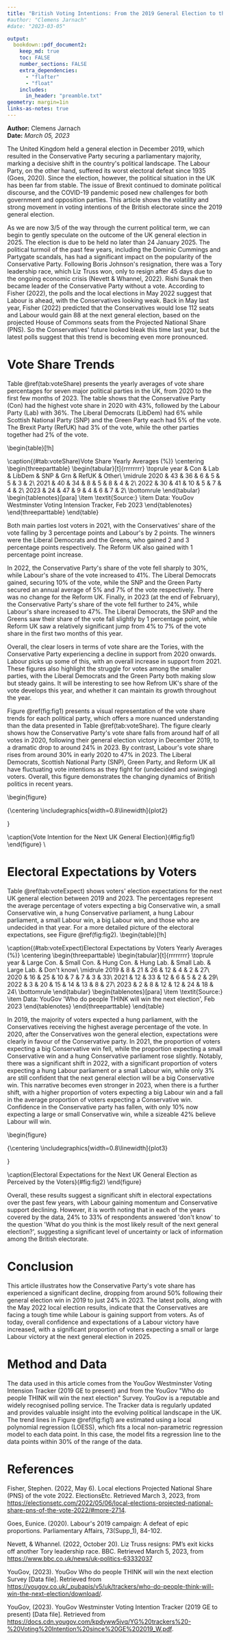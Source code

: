 ```yaml
---
title: "British Voting Intentions: From the 2019 General Election to the Present Day"
#author: "Clemens Jarnach"
#date: "2023-03-05"

output:
  bookdown::pdf_document2:
    keep_md: true
    toc: FALSE
    number_sections: FALSE
    extra_dependencies: 
      - "flafter"
      - "float"
    includes:
      in_header: "preamble.txt"
geometry: margin=1in
links-as-notes: true
---
```

**Author:** Clemens Jarnach  
**Date:** *March 05, 2023*  




The United Kingdom held a general election in December 2019, which resulted in the Conservative Party securing a parliamentary majority, marking a decisive shift in the country's political landscape. The Labour Party, on the other hand, suffered its worst electoral defeat since 1935 (Goes, 2020). Since the election, however, the political situation in the UK has been far from stable. The issue of Brexit continued to dominate political discourse, and the COVID-19 pandemic posed new challenges for both government and opposition parties.  This article shows the volatility and strong movement in voting intentions of the British electorate since the 2019 general election. 

As we are now 3/5 of the way through the current political term, we can begin to gently speculate on the outcome of the UK general election in 2025. The election is due to be held no later than 24 January 2025. The political turmoil of the past few years, including the Dominic Cummings and Partygate scandals, has had a significant impact on the popularity of the Conservative Party. Following Boris Johnson's resignation, there was a Tory leadership race, which Liz Truss won, only to resign after 45 days due to the ongoing economic crisis (Nevett & Whannel, 2022). Rishi Sunak then became leader of the Conservative Party without a vote. According to Fisher (2022), the polls and the local elections in May 2022 suggest that Labour is ahead, with the Conservatives looking weak. Back in May last year, Fisher (2022) predicted that the Conservatives would lose 112 seats and Labour would gain 88 at the next general election, based on the projected House of Commons seats from the Projected National Share (PNS). So the Conservatives' future looked bleak this time last year, but the latest polls suggest that this trend is becoming even more pronounced.

# Vote Share Trends
Table \@ref(tab:voteShare) presents the yearly averages of vote share percentages for seven major political parties in the UK, from 2020 to the first few months of 2023. The table shows that the Conservative Party (Con) had the highest vote share in 2020 with 43%, followed by the Labour Party (Lab) with 36%. The Liberal Democrats (LibDem) had 6% while Scottish National Party (SNP) and the Green Party each had 5% of the vote. The Brexit Party (RefUK) had 3% of the vote, while the other parties together had 2% of the vote. 

\begin{table}[!h]

\caption{(\#tab:voteShare)Vote Share Yearly Averages (\%)}
\centering
\begin{threeparttable}
\begin{tabular}[t]{rrrrrrrr}
\toprule
year & Con & Lab & LibDem & SNP & Grn & RefUK & Other\\
\midrule
2020 & 43 & 36 & 6 & 5 & 5 & 3 & 2\\
2021 & 40 & 34 & 8 & 5 & 8 & 4 & 2\\
2022 & 30 & 41 & 10 & 5 & 7 & 4 & 2\\
2023 & 24 & 47 & 9 & 4 & 6 & 7 & 2\\
\bottomrule
\end{tabular}
\begin{tablenotes}[para]
\item \textit{Source:} 
\item Data: YouGov Westminster Voting Intension Tracker, Feb 2023
\end{tablenotes}
\end{threeparttable}
\end{table}


Both main parties lost voters in 2021, with the Conservatives' share of the vote falling by 3 percentage points and Labour's by 2 points.  The winners were the Liberal Democrats and the Greens, who gained 2 and 3 percentage points respectively. The Reform UK also gained with 1 percentage point increase.  
 
In 2022, the Conservative Party's share of the vote fell sharply to 30%, while Labour's share of the vote increased to 41%. The Liberal Democrats gained, securing 10% of the vote, while the SNP and the Green Party secured an annual average of 5% and 7% of the vote respectively. There was no change for the Reform UK. 
Finally, in 2023 (at the end of February), the Conservative Party's share of the vote fell further to 24%, while Labour's share increased to 47%. The Liberal Democrats, the SNP and the Greens saw their share of the vote fall slightly by 1 percentage point, while Reform UK saw a relatively significant jump from 4% to 7% of the vote share in the first two months of this year.

Overall, the clear losers in terms of vote share are the Tories, with the Conservative Party experiencing a decline in support from 2020 onwards. Labour picks up some of this, with an overall increase in support from 2021. These figures also highlight the struggle for votes among the smaller parties, with the Liberal Democrats and the Green Party both making slow but steady gains. It will be interesting to see how Refrom UK's share of the vote develops this year, and whether it can maintain its growth throughout the year. 

Figure @ref(fig:fig1) presents a visual representation of the vote share trends for each political party, which offers a more nuanced understanding than the data presented in Table \@ref(tab:voteShare). The figure clearly shows how the Conservative Party's vote share falls from around half of all votes in 2020, following their general election victory in December 2019, to a dramatic drop to around 24% in 2023. By contrast, Labour's vote share rises from around 30% in early 2020 to 47% in 2023. The Liberal Democrats, Scottish National Party (SNP), Green Party, and Reform UK all have fluctuating vote intentions as they fight for (undecided and swinging) voters. Overall, this figure demonstrates the changing dynamics of British politics in recent years.

\begin{figure}

{\centering \includegraphics[width=0.8\linewidth]{plot2} 

}

\caption{Vote Intention for the Next UK General Election}(\#fig:fig1)
\end{figure}
\

# Electoral Expectations by Voters

Table \@ref(tab:voteExpect) shows voters' election expectations for the next UK general election between 2019 and 2023. The percentages represent the average percentage of voters expecting a big Conservative win, a small Conservative win, a hung Conservative parliament, a hung Labour parliament, a small Labour win, a big Labour win, and those who are undecided in that year. For a more detailed picture of the electoral expectations, see Figure \@ref(fig:fig2).
\begin{table}[!h]

\caption{(\#tab:voteExpect)Electoral Expectations by Voters Yearly Averages (\%)}
\centering
\begin{threeparttable}
\begin{tabular}[t]{rrrrrrrr}
\toprule
year & Large Con. & Small Con. & Hung Con. & Hung Lab. & Small Lab. & Large Lab. & Don't know\\
\midrule
2019 & 8 & 21 & 26 & 12 & 4 & 2 & 27\\
2020 & 16 & 25 & 10 & 7 & 7 & 3 & 33\\
2021 & 12 & 33 & 12 & 6 & 5 & 2 & 29\\
2022 & 3 & 20 & 15 & 14 & 13 & 8 & 27\\
2023 & 2 & 8 & 12 & 12 & 24 & 18 & 24\\
\bottomrule
\end{tabular}
\begin{tablenotes}[para]
\item \textit{Source:} 
\item Data: YouGov 'Who do people THINK will win the next election', Feb 2023
\end{tablenotes}
\end{threeparttable}
\end{table}

 In 2019, the majority of voters expected a hung parliament, with the Conservatives receiving the highest average percentage of the vote. In 2020, after the Conservatives won the general election, expectations were clearly in favour of the Conservative party. In 2021, the proportion of voters expecting a big Conservative win fell, while the proportion expecting a small Conservative win and a hung Conservative parliament rose slightly. Notably, there was a significant shift in 2022, with a significant proportion of voters expecting a hung Labour parliament or a small Labour win, while only 3% are still confident that the next general election will be a big Conservative win. This narrative becomes even stronger in 2023, when there is a further shift, with a higher proportion of voters expecting a big Labour win and a fall in the average proportion of voters expecting a Conservative win. Confidence in the Conservative party has fallen, with only 10% now expecting a large or small Conservative win, while a sizeable 42% believe Labour will win. 

\begin{figure}

{\centering \includegraphics[width=0.8\linewidth]{plot3} 

}

\caption{Electoral Expectations for the Next UK General Election as Perceived by the Voters}(\#fig:fig2)
\end{figure}

Overall, these results suggest a significant shift in electoral expectations over the past few years, with Labour gaining momentum and Conservative support declining. However, it is worth noting that in each of the years covered by the data, 24% to 33% of respondents answered 'don't know' to the question 'What do you think is the most likely result of the next general election?', suggesting a significant level of uncertainty or lack of information among the British electorate.


# Conclusion
This article illustrates how the Conservative Party's vote share has experienced a significant decline, dropping from around 50% following their general election win in 2019 to just 24% in 2023. The latest polls, along with the May 2022 local election results, indicate that the Conservatives are facing a tough time while Labour is gaining support from voters. As of today, overall confidence and expectations of a Labour victory have increased, with a significant proportion of voters expecting a small or large Labour victory at the next general election in 2025. 



# Method and Data
The data used in this article comes from the YouGov Westminster Voting Intension Tracker (2019 GE to present) and from the YouGov "Who do people THINK will win the next election" Survey. YouGov is a reputable and widely recognised polling service. The Tracker data is regularly updated and provides valuable insight into the evolving political landscape in the UK.
The trend lines in Figure @ref(fig:fig1) are estimated using a local polynomial regression (LOESS), which fits a local non-parametric regression model to each data point. In this case, the model fits a regression line to the data points within 30% of the range of the data.


# References 
Fisher, Stephen. (2022, May 6). Local elections Projected National Share (PNS) of the vote 2022. ElectionsEtc. Retrieved March 3, 2023, from https://electionsetc.com/2022/05/06/local-elections-projected-national-share-pns-of-the-vote-2022/#more-2714.

Goes, Eunice. (2020). Labour's 2019 campaign: A defeat of epic proportions. Parliamentary Affairs, 73(Supp_1), 84-102.

Nevett, & Whannel. (2022, October 20). Liz Truss resigns: PM’s exit kicks off another Tory leadership race. BBC. Retrieved March 5, 2023, from https://www.bbc.co.uk/news/uk-politics-63332037

YouGov, (2023). YouGov Who do people THINK will win the next election Survey [Data file]. Retrieved from https://yougov.co.uk/_pubapis/v5/uk/trackers/who-do-people-think-will-win-the-next-election/download/.

YouGov, (2023). YouGov Westminster Voting Intention Tracker (2019 GE to present) [Data file]. Retrieved from https://docs.cdn.yougov.com/kpdyww5jvq/YG%20trackers%20-%20Voting%20Intention%20since%20GE%202019_W.pdf.

